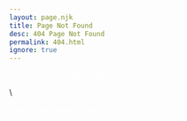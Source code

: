 ```yaml
---
layout: page.njk
title: Page Not Found
desc: 404 Page Not Found
permalink: 404.html
ignore: true
---
```


<p style="color: white;">We could not find the page you are looking for.</p>
\
<p style="color: white;"> Maybe you should head<a   href="/" style="color: white; text-decoration: underline;"> STARS for ALL?</a> </p>
